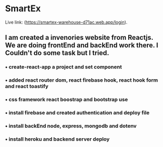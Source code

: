 # SmartEx 

Live link: (https://smartex-warehouse-d71ac.web.app/login).

## I am created a invenories website from Reactjs. We are doing frontEnd and backEnd work there. I Couldn't do some task but I tried.


### • create-react-app a project and set component
### • added react router dom, react firebase hook, react hook form and react toastify
### • css framework react boostrap and bootstrap use
### • install firebase and created authentication and deploy file
### • install backEnd node, express, mongodb and dotenv
### • install heroku and backend server deploy
